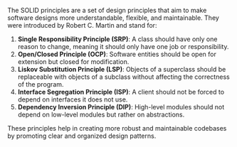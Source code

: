 The SOLID principles are a set of design principles that aim to make software designs more understandable, flexible, and maintainable. They were introduced by Robert C. Martin and stand for:

1. **Single Responsibility Principle (SRP)**: A class should have only one reason to change, meaning it should only have one job or responsibility.
2. **Open/Closed Principle (OCP)**: Software entities should be open for extension but closed for modification.
3. **Liskov Substitution Principle (LSP)**: Objects of a superclass should be replaceable with objects of a subclass without affecting the correctness of the program.
4. **Interface Segregation Principle (ISP)**: A client should not be forced to depend on interfaces it does not use.
5. **Dependency Inversion Principle (DIP)**: High-level modules should not depend on low-level modules but rather on abstractions.

These principles help in creating more robust and maintainable codebases by promoting clear and organized design patterns.
